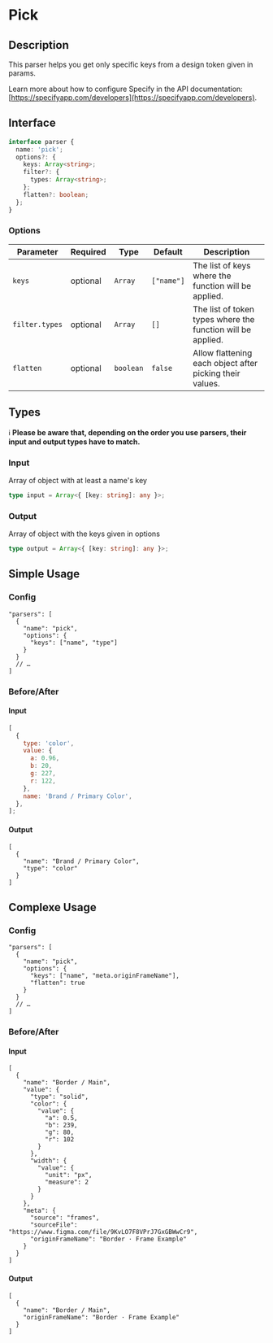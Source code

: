 # Pick

## Description
This parser helps you get only specific keys from a design token given in params.

Learn more about how to configure Specify in the API documentation: [https://specifyapp.com/developers](https://specifyapp.com/developers).

## Interface

```ts
interface parser {
  name: 'pick';
  options?: {
    keys: Array<string>;
    filter?: {
      types: Array<string>;
    };
    flatten?: boolean;
  };
}
```

### Options

| Parameter      | Required | Type      | Default    | Description                                                 |
| -------------- | -------- | --------- | ---------- | ----------------------------------------------------------- |
| `keys`         | optional | `Array`   | `["name"]` | The list of keys where the function will be applied.        |
| `filter.types` | optional | `Array`   | `[]`       | The list of token types where the function will be applied. |
| `flatten`      | optional | `boolean` | `false`    | Allow flattening each object after picking their values.    |

## Types

ℹ️ **Please be aware that, depending on the order you use parsers, their input and output types have to match.**

### Input

Array of object with at least a name's key

```ts
type input = Array<{ [key: string]: any }>;
```

### Output

Array of object with the keys given in options

```ts
type output = Array<{ [key: string]: any }>;
```

## Simple Usage

### Config

```jsonc
"parsers": [
  {
    "name": "pick",
    "options": {
      "keys": ["name", "type"]
    }
  }
  // …
]
```

### Before/After

#### Input

```js
[
  {
    type: 'color',
    value: {
      a: 0.96,
      b: 20,
      g: 227,
      r: 122,
    },
    name: 'Brand / Primary Color',
  },
];
```

#### Output

```jsonc
[
  {
    "name": "Brand / Primary Color",
    "type": "color"
  }
]
```

## Complexe Usage

### Config

```jsonc
"parsers": [
  {
    "name": "pick",
    "options": {
      "keys": ["name", "meta.originFrameName"],
      "flatten": true
    }
  }
  // …
]
```

### Before/After

#### Input

```jsonc
[
  {
    "name": "Border / Main",
    "value": {
      "type": "solid",
      "color": {
        "value": {
          "a": 0.5,
          "b": 239,
          "g": 80,
          "r": 102
        }
      },
      "width": {
        "value": {
          "unit": "px",
          "measure": 2
        }
      }
    },
    "meta": {
      "source": "frames",
      "sourceFile": "https://www.figma.com/file/9KvLO7F8VPrJ7GxGBWwCr9",
      "originFrameName": "Border · Frame Example"
    }
  }
]
```

#### Output

```jsonc
[
  {
    "name": "Border / Main",
    "originFrameName": "Border · Frame Example"
  }
]
```
